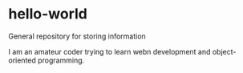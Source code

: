 # hello-world
General repository for storing information

I am an amateur coder trying to learn webn development and object-oriented programming.
